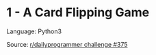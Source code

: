 # 1 - A Card Flipping Game

Language: Python3

Source: [r/dailyprogrammer challenge #375](https://www.reddit.com/r/dailyprogrammer/comments/aq6gfy/20190213_challenge_375_intermediate_a_card/)
